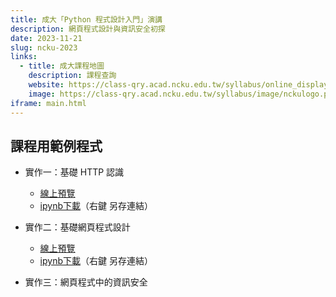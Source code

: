 ```yaml
---
title: 成大「Python 程式設計入門」演講
description: 網頁程式設計與資訊安全初探
date: 2023-11-21
slug: ncku-2023
links:
  - title: 成大課程地圖
    description: 課程查詢
    website: https://class-qry.acad.ncku.edu.tw/syllabus/online_display.php?syear=0112&sem=1&co_no=J010100&class_code=
    image: https://class-qry.acad.ncku.edu.tw/syllabus/image/nckulogo.png
iframe: main.html
---
```


## 課程用範例程式

- 實作一：基礎 HTTP 認識
  - [線上預覽](lab1_http.html)
  - [ipynb下載](lab1_http.ipynb)（右鍵 另存連結）

- 實作二：基礎網頁程式設計
  - [線上預覽](lab2_flask.html)
  - [ipynb下載](lab2_flask.ipynb)（右鍵 另存連結）

- 實作三：網頁程式中的資訊安全
